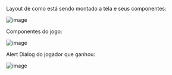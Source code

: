 Layout de como está sendo montado a tela e seus componentes:

![image](https://user-images.githubusercontent.com/97796194/227618722-20bb4a0e-5198-49c9-a9a0-c86ac9038df6.png)

Componentes do jogo:

![image](https://user-images.githubusercontent.com/97796194/227618834-639f9a28-2a6b-4c18-bf2d-9d0480cc169d.png)

Alert Dialog do jogador que ganhou:

![image](https://user-images.githubusercontent.com/97796194/227618794-2be2a7f3-2ea8-4a26-9885-bb11b9113034.png)
